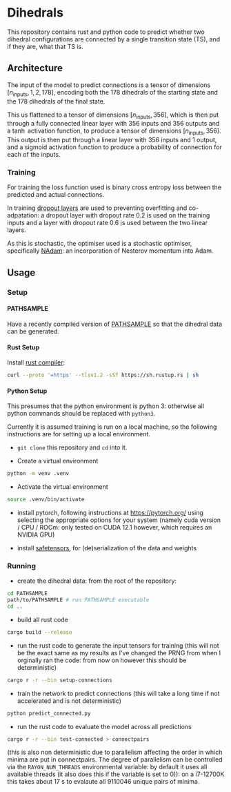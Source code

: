 # Dihedrals

This repository contains rust and python code to predict whether two dihedral configurations are connected by a single transition state (TS), and if they are, what that TS is.

## Architecture

The input of the model to predict connections is a tensor of dimensions $[n_{\text{inputs}}, 1, 2, 178]$, encoding both the 178 dihedrals of the starting state and the 178 dihedrals of the final state.

<!-- This is put through a convolutional layer with kernel size $3\times 3$ , input channels 1, output channels 1 and [half padding](https://github.com/vdumoulin/conv_arithmetic/tree/master) to produce another tensor of dimensions $[n_{\text{inputs}}, 1, 2, 178]$ (the convolutional layer helps directly encode local effects, specifically there is a relation between a dihedral in the start and the same dihedral in the end state). -->

This us flattened to a tensor of dimensions $[n_{\text{inputs}}, 356]$, which is then put through a fully connected linear layer with 356 inputs and 356 outputs and a $\tanh$ activation function, to produce a tensor of dimensions $[n_{\text{inputs}}, 356]$. This output is then put through a linear layer with 356 inputs and 1 output, and a sigmoid activation function to produce a probability of connection for each of the inputs.

### Training

For training the loss function used is binary cross entropy loss between the predicted and actual connections.

In training [dropout layers](https://arxiv.org/abs/1207.0580) are used to preventing overfitting and co-adpatation: a dropout layer with dropout rate 0.2 is used on the training inputs and a layer with dropout rate 0.6 is used between the two linear layers.

As this is stochastic, the optimiser used is a stochastic optimiser, specifically [NAdam](https://docs.rs/candle-optimisers/latest/candle_optimisers/nadam/index.html): an incorporation of Nesterov momentum into Adam.

## Usage

### Setup

#### PATHSAMPLE

Have a recently compiled version of [PATHSAMPLE](https://www-wales.ch.cam.ac.uk/PATHSAMPLE/) so that the dihedral data can be generated.

#### Rust Setup

Install [rust compiler](https://www.rust-lang.org/tools/install):

```sh
curl --proto '=https' --tlsv1.2 -sSf https://sh.rustup.rs | sh
```

#### Python Setup

This presumes that the python environment is python 3: otherwise all python commands should be replaced with `python3`.

Currently it is assumed training is run on a local machine, so the following instructions are for setting up a local environment.

* `git clone` this repository and `cd` into it.

* Create a virtual environment

```sh
python -m venv .venv
```

* Activate the virtual environment

```bash
source .venv/bin/activate
```

* install pytorch, following instructions at <https://pytorch.org/> using selecting the appropriate options for your system (namely cuda version / CPU / ROCm: only tested on CUDA 12.1 however, which requires an NVIDIA GPU)

* install [safetensors](https://huggingface.co/docs/safetensors/index), for (de)serialization of the data and weights

### Running

* create the dihedral data: from the root of the repository:

```sh
cd PATHSAMPLE
path/to/PATHSAMPLE # run PATHSAMPLE executable
cd ..
```

* build all rust code

```sh
cargo build --release
```

* run the rust code to generate the input tensors for training (this will not be the exact same as my results as I've changed the PRNG from when I orginally ran the code: from now on however this should be deterministic)

```sh
cargo r -r --bin setup-connections
```

* train the network to predict connections (this will take a long time if not accelerated and is not deterministic)

```sh
python predict_connected.py
```

* run the rust code to evaluate the model across all predictions

```sh
cargo r -r --bin test-connected > connectpairs
```

 (this is also non deterministic due to parallelism affecting the order in which minima are put in connectpairs. The degree of parallelism can be controlled via the `RAYON_NUM_THREADS` environmental variable: by default it uses all available threads (it also does this if the variable is set to 0)): on a i7-12700K this takes about 17 s to evalaute all 9110046 unique pairs of minima.

